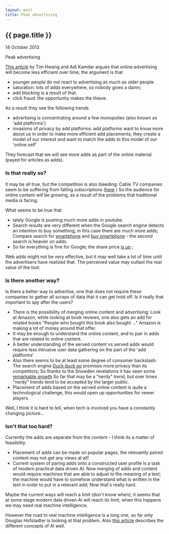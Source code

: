 ```yaml
---
layout: post
title: Peak advertising
---
```


{{ page.title }}
----------------

<p class="publish_date">
14 October 2013

</p>
Peak advertising

[This article](http://peakads.org/images/Peak_Ads.pdf) by Tim Hwang and Adi Kamdar argues that online advertising will become less efficient over time; the argument is that

-   younger people do not react to advertising as much as older people
-   saturation: lots of adds everywhere, so nobody gives a damn;
-   add blocking is a result of that.
-   click fraud: the opportunity makes the thieve.

As a result they see the following trends

-   advertising is concentrating around a few monopolies (also known as 'add platforms')
-   invasions of privacy by add platforms: add platforms want to know more about us in order to make more efficient add placements; they create a model of our interest and want to
    match the adds to this model of our 'online self'

They forecast that we will see more adds as part of the online material (payed for articles as adds).

### Is that really so?

It may be all true, but the competition is also bleeding: Cable TV companies seem to be suffering from falling subscriptions ([here](http://bgr.com/2012/08/02/cable-tv-subscriber-stats-q2-2012-satellite/) )
So the audience for online content will be growing, as a result of the problems that traditional media is facing.

What seems to be true that

-   lately Google is pushing much more adds in youtube.
-   Search results are very different when the Google search engine detects an intention to buy something; in this case there are much more adds; Compare search for [smartphone](http://www.google.com/search?q=smartphone) and [buy smartphone](http://www.google.com/search?q=bye+smartphone) - the second search is heavier on adds.
-   So far everything is fine for Google; the share price [is up](http://www.bbc.co.uk/news/business-24585998) ;

Web adds might not be very effective, but it may well take a lot of time until the advertisers have realized that. The perceived value may outlast the real value of the tool.

### Is there another way?

Is there a better way to advertise, one that does not require these companies to gather all scraps of data that it can get hold off.
Is it really that important to spy after the users?

-   There is the possibility of merging online content and advertising:
    Look at Amazon, while looking at book reviews, one also gets an add for related books "People who bought this book also bought ..."
    Amazon is making a lot of money around that offer.
-   It may be enough to understand the online content, and to pair in adds that are related to online content.
-   A better understanding of the served content vs served adds would require less intrusive user data gathering on the part of the 'add platforms'
-   Also there seems to be at least some degree of consumer backslash: The search engine [Duck duck go](https://duckduckgo.com/) promises more privacy than
    its competitors; So thanks to the Snowden revelations it has seen some [remarkable growth](https://duckduckgo.com/traffic.html) So far that may be a "nerdy" trend, but over times "nerdy" trends tend to be accepted by the larger public.
-   Placement of adds based on the served online content is quite a technological challenge, this would open up opportunities for newer players.

Well, I think it is hard to tell, when tech is involved you have a constantly changing picture...

### Isn't that too hard?

Currently the adds are separate from the content – I think its a matter of feasibility.

-   Placement of adds can be made on popular pages, the relevantly paired content may not get any views at all!
-   Current system of paring adds onto a constructed user profile is a task of modern practical data driven AI. Now merging of adds and content would require machines that are able to adjust to the meaning of a text; the machine would have to somehow understand what is written in the text in order to put in a relevant add; Now that's really hard.

Maybe the current ways will reach a limit (don't know when); it seems that at some stage modern data driven AI will reach its limit; when this happens we may need real machine intelligence;

However the road to real machine intelligence is a long one, so far only Douglas Hofstadter is looking at that problem.
Also [this article](http://www.theatlantic.com/magazine/archive/2013/11/the-man-who-would-teach-machines-to-think/309529/) describes the different concepts of AI well.
